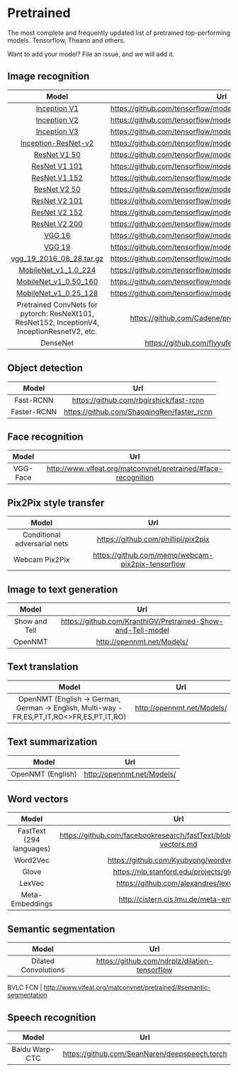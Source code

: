 # Pretrained

The most complete and frequently updated list of pretrained top-performing models. Tensorflow, Theano and others. 

Want to add your model? File an issue, and we will add it.

## Image recognition

Model | Url  | 
:----:|:------------:|
[Inception V1](http://arxiv.org/abs/1409.4842v1)| https://github.com/tensorflow/models/tree/master/slim#Pretrained
[Inception V2](http://arxiv.org/abs/1502.03167)|https://github.com/tensorflow/models/tree/master/slim#Pretrained
[Inception V3](http://arxiv.org/abs/1512.00567)|https://github.com/tensorflow/models/tree/master/slim#Pretrained
[Inception-ResNet-v2](http://arxiv.org/abs/1602.07261)| https://github.com/tensorflow/models/tree/master/slim#Pretrained
[ResNet V1 50](https://arxiv.org/abs/1512.03385)|https://github.com/tensorflow/models/tree/master/slim#Pretrained
[ResNet V1 101](https://arxiv.org/abs/1512.03385)|https://github.com/tensorflow/models/tree/master/slim#Pretrained
[ResNet V1 152](https://arxiv.org/abs/1512.03385)| https://github.com/tensorflow/models/tree/master/slim#Pretrained
[ResNet V2 50](https://arxiv.org/abs/1603.05027) | https://github.com/tensorflow/models/tree/master/slim#Pretrained
[ResNet V2 101](https://arxiv.org/abs/1603.05027)|https://github.com/tensorflow/models/tree/master/slim#Pretrained
[ResNet V2 152](https://arxiv.org/abs/1603.05027) | https://github.com/tensorflow/models/tree/master/slim#Pretrained 
[ResNet V2 200](https://arxiv.org/abs/1603.05027)|https://github.com/tensorflow/models/tree/master/slim#Pretrained
[VGG 16](http://arxiv.org/abs/1409.1556.pdf)|https://github.com/tensorflow/models/tree/master/slim#Pretrained
[VGG 19](http://arxiv.org/abs/1409.1556.pdf)|https://github.com/tensorflow/models/tree/master/slim#Pretrained
[vgg_19_2016_08_28.tar.gz](http://download.tensorflow.org/models/vgg_19_2016_08_28.tar.gz)|https://github.com/tensorflow/models/tree/master/slim#Pretrained
[MobileNet_v1_1.0_224](https://arxiv.org/pdf/1704.04861.pdf)|https://github.com/tensorflow/models/tree/master/slim#Pretrained
[MobileNet_v1_0.50_160](https://arxiv.org/pdf/1704.04861.pdf)|https://github.com/tensorflow/models/tree/master/slim#Pretrained
[MobileNet_v1_0.25_128](https://arxiv.org/pdf/1704.04861.pdf)|https://github.com/tensorflow/models/tree/master/slim#Pretrained
Pretrained ConvNets for pytorch: ResNeXt101, ResNet152, InceptionV4, InceptionResnetV2, etc. | https://github.com/Cadene/pretrained-models.pytorch
DenseNet | https://github.com/flyyufelix/DenseNet-Keras 


## Object detection

Model | Url  | 
:----:|:------------:|
Fast-RCNN | https://github.com/rbgirshick/fast-rcnn
Faster-RCNN | https://github.com/ShaoqingRen/faster_rcnn

## Face recognition
Model | Url  | 
:----:|:------------:|
VGG-Face |  http://www.vlfeat.org/matconvnet/pretrained/#face-recognition

## Pix2Pix style transfer
Model | Url  | 
:----:|:------------:|
Conditional adversarial nets | https://github.com/phillipi/pix2pix
Webcam Pix2Pix | https://github.com/memo/webcam-pix2pix-tensorflow

## Image to text generation
Model | Url  | 
:----:|:------------:|
Show and Tell | https://github.com/KranthiGV/Pretrained-Show-and-Tell-model
OpenNMT  | http://opennmt.net/Models/

## Text translation
Model | Url  | 
:----:|:------------:|
OpenNMT (English -> German, German -> English, Multi-way - FR,ES,PT,IT,RO<>FR,ES,PT,IT,RO)  | http://opennmt.net/Models/



## Text summarization
Model | Url  | 
:----:|:------------:|
OpenNMT (English)  | http://opennmt.net/Models/



## Word vectors
Model | Url  | 
:----:|:------------:|
FastText (294 languages) | https://github.com/facebookresearch/fastText/blob/master/pretrained-vectors.md
Word2Vec | https://github.com/Kyubyong/wordvectors
Glove  | https://nlp.stanford.edu/projects/glove/
LexVec | https://github.com/alexandres/lexvec
Meta-Embeddings | http://cistern.cis.lmu.de/meta-emb/


## Semantic segmentation
Model | Url  | 
:----:|:------------:|
Dilated Convolutions | https://github.com/ndrplz/dilation-tensorflow

BVLC FCN | http://www.vlfeat.org/matconvnet/pretrained/#semantic-segmentation


## Speech recognition

Model | Url  | 
:----:|:------------:|
Baidu Warp-CTC   | https://github.com/SeanNaren/deepspeech.torch




